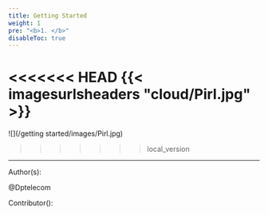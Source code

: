 ```yaml
---
title: Getting Started
weight: 1
pre: "<b>1. </b>"
disableToc: true
---
```

<<<<<<< HEAD
{{< imagesurlsheaders "cloud/Pirl.jpg" >}}
=======


![](/getting started/images/Pirl.jpg)
>>>>>>> local_version






---
Author(s):

@Dptelecom

Contributor():

